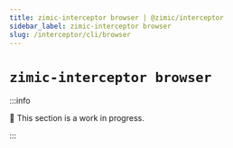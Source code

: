 ```yaml
---
title: zimic-interceptor browser | @zimic/interceptor
sidebar_label: zimic-interceptor browser
slug: /interceptor/cli/browser
---
```


# `zimic-interceptor browser`

:::info

🚧 This section is a work in progress.

:::
